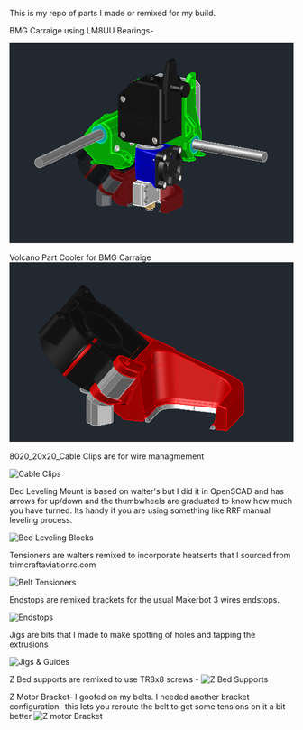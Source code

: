 This is my repo of parts I made or remixed for my build. 

BMG Carraige using LM8UU Bearings- 

![BMG_Carriage_LM8UU](BMG_Carriage_LM8UU/Assembly.PNG)

Volcano Part Cooler for BMG Carraige
![BMG_Carriage_LM8UU](BMG_Carriage_LM8UU/Volcano_Shroud.png)

8020_20x20_Cable Clips are for wire managmement

![Cable Clips](8020_20x20_Cable%20Clips/Capture.PNG)

Bed Leveling Mount is based on walter's but I did it in OpenSCAD and has arrows for up/down and the thumbwheels are graduated to know how much you have turned. Its handy if you are using something like RRF manual leveling process. 

![Bed Leveling Blocks](Bed%20Leveling%20Mount/Bed_Level_Assembly.PNG)

Tensioners are walters remixed to incorporate heatserts that I sourced from trimcraftaviationrc.com

![Belt Tensioners](Belt%20Tensioner/Capture1.PNG)

Endstops are remixed brackets for the usual Makerbot 3 wires endstops. 

![Endstops](Endstops/MIN_Endstop_Capture.PNG)

Jigs are bits that I made to make spotting of holes and tapping the extrusions

![Jigs & Guides](Jigs/20x20_End_Tap_Jig_M5_Nut.PNG)

Z Bed supports are remixed to use TR8x8 screws - 
![Z Bed Supports](Z%20Bed%20Support/Capture.PNG)

Z Motor Bracket- I goofed on my belts. I needed another bracket configuration- this lets you reroute the belt to get some tensions on it a bit better
![Z motor Bracket](Z-Motor%20Bracket/Z_Motor_Bracket-Installed.PNG)

